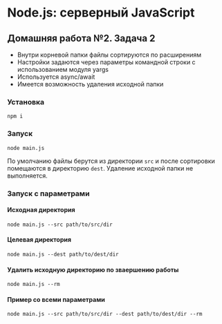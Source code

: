 # Node.js: серверный JavaScript
## Домашняя работа №2. Задача 2

- Внутри корневой папки файлы сортируются по расширениям
- Настройки задаются через параметры командной строки с использованием модуля yargs
- Используется async/await
- Имеется возможность удаления исходной папки

### Установка

```
npm i
```

### Запуск

```
node main.js
```

По умолчанию файлы берутся из директории `src` и после сортировки помещаются в директорию `dest`. Удаление исходной папки не выполняется.

### Запуск с параметрами

#### Исходная директория

```
node main.js --src path/to/src/dir
```

#### Целевая директория

```
node main.js --dest path/to/dest/dir
```

#### Удалить исходную директорию по зваершению работы

```
node main.js --rm
```

#### Пример со всеми параметрами

```
node main.js --src path/to/src/dir --dest path/to/dest/dir --rm
```